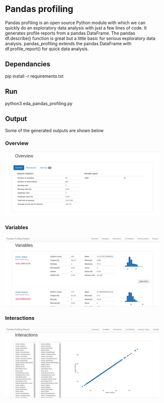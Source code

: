 # Pandas profiling

Pandas profiling is an open source Python module with which we can quickly do an exploratory data analysis with just a few lines of code. It generates profile reports from a pandas DataFrame. The pandas df.describe() function is great but a little basic for serious exploratory data analysis. pandas_profiling extends the pandas DataFrame with df.profile_report() for quick data analysis.

## Dependancies

pip install -r requirements.txt

## Run
python3 eda_pandas_profiling.py

## Output

Some of the generated outputs are shown below

### Overview
![Alt text](output/overview.png?raw=true "Overview")
### Variables
![Alt text](output/variables.png?raw=true "Variables")
### Interactions
![Alt text](output/interactions.png?raw=true "Interactions")
